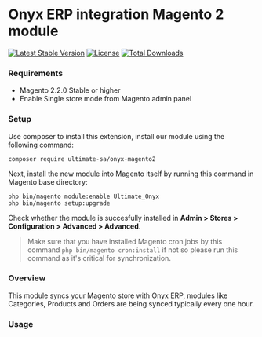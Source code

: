 # Onyx ERP integration Magento 2 module

[![Latest Stable Version](https://poser.pugx.org/ultimate-sa/onyx-magento2/v/stable)](https://packagist.org/packages/ultimate-sa/onyx-magento2)
[![License](https://poser.pugx.org/ultimate-sa/onyx-magento2/license)](https://packagist.org/packages/ultimate-sa/onyx-magento2)
[![Total Downloads](https://poser.pugx.org/ultimate-sa/onyx-magento2/downloads)](https://packagist.org/packages/ultimate-sa/onyx-magento2)

### Requirements

- Magento 2.2.0 Stable or higher
- Enable Single store mode from Magento admin panel

### Setup

Use composer to install this extension, install our module using the following command:

    composer require ultimate-sa/onyx-magento2

Next, install the new module into Magento itself by running this command in Magento base directory:

    php bin/magento module:enable Ultimate_Onyx
    php bin/magento setup:upgrade

Check whether the module is succesfully installed in **Admin > Stores >
Configuration > Advanced > Advanced**.

> Make sure that you have installed Magento cron jobs by this command `php bin/magento cron:install` if not so please run this command as it's critical for synchronization.

### Overview

This module syncs your Magento store with Onyx ERP, modules like Categories, Products and Orders are being synced typically every one hour.

### Usage
